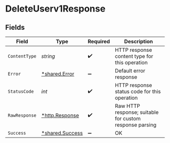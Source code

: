 # DeleteUserv1Response


## Fields

| Field                                                    | Type                                                     | Required                                                 | Description                                              |
| -------------------------------------------------------- | -------------------------------------------------------- | -------------------------------------------------------- | -------------------------------------------------------- |
| `ContentType`                                            | *string*                                                 | :heavy_check_mark:                                       | HTTP response content type for this operation            |
| `Error`                                                  | [*shared.Error](../../../pkg/models/shared/error.md)     | :heavy_minus_sign:                                       | Default error response                                   |
| `StatusCode`                                             | *int*                                                    | :heavy_check_mark:                                       | HTTP response status code for this operation             |
| `RawResponse`                                            | [*http.Response](https://pkg.go.dev/net/http#Response)   | :heavy_check_mark:                                       | Raw HTTP response; suitable for custom response parsing  |
| `Success`                                                | [*shared.Success](../../../pkg/models/shared/success.md) | :heavy_minus_sign:                                       | OK                                                       |